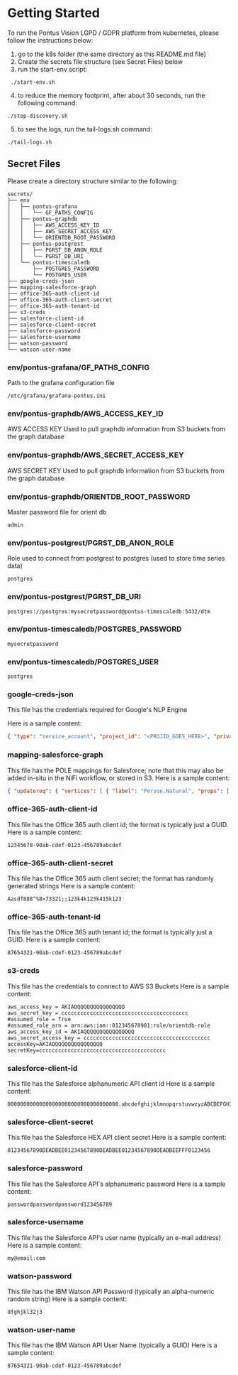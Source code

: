 
# Getting Started

To run the Pontus Vision LGPD / GDPR platform from kubernetes, please follow the instructions below:
1) go to the k8s folder (the same directory as this README.md file)
2) Create the secrets file structure (see Secret Files) below
3) run the start-env script:
```
 ./start-env.sh
```
4) to reduce the memory footprint, after about 30 seconds, run the following command:
```
./stop-discovery.sh
```
5) to see the logs, run the tail-logs.sh command:
```
./tail-logs.sh
```

## Secret Files
Please create a directory structure similar to the following:
```
secrets/
├── env
│   ├── pontus-grafana
│   │   └── GF_PATHS_CONFIG
│   ├── pontus-graphdb
│   │   ├── AWS_ACCESS_KEY_ID
│   │   ├── AWS_SECRET_ACCESS_KEY
│   │   └── ORIENTDB_ROOT_PASSWORD
│   ├── pontus-postgrest
│   │   ├── PGRST_DB_ANON_ROLE
│   │   └── PGRST_DB_URI
│   └── pontus-timescaledb
│       ├── POSTGRES_PASSWORD
│       └── POSTGRES_USER
├── google-creds-json
├── mapping-salesforce-graph
├── office-365-auth-client-id
├── office-365-auth-client-secret
├── office-365-auth-tenant-id
├── s3-creds
├── salesforce-client-id
├── salesforce-client-secret
├── salesforce-password
├── salesforce-username
├── watson-password
└── watson-user-name
```
### env/pontus-grafana/GF_PATHS_CONFIG
Path to the grafana configuration file
```
/etc/grafana/grafana-pontus.ini
```


### env/pontus-graphdb/AWS_ACCESS_KEY_ID
AWS ACCESS KEY Used to pull graphdb information from S3 buckets from the graph database
 
### env/pontus-graphdb/AWS_SECRET_ACCESS_KEY
AWS SECRET KEY Used to pull graphdb information from S3 buckets from the graph database

### env/pontus-graphdb/ORIENTDB_ROOT_PASSWORD
Master password file for orient db
```
admin
```

### env/pontus-postgrest/PGRST_DB_ANON_ROLE
Role used to connect from postgrest to postgres (used to store time series data)
```
postgres
```

### env/pontus-postgrest/PGRST_DB_URI
```
postgres://postgres:mysecretpassword@pontus-timescaledb:5432/dtm
```

### env/pontus-timescaledb/POSTGRES_PASSWORD
```
mysecretpassword
```

### env/pontus-timescaledb/POSTGRES_USER
```
postgres
```

### google-creds-json
This file has the credentials required for Google's NLP Engine

Here is a sample content:
```json
{ "type": "service_account", "project_id": "<PROJID_GOES_HERE>", "private_key_id": "<PRIV_KEY_ID_GOES_HERE>", "private_key": "-----BEGIN PRIVATE KEY-----\nPLEASE_ADD_YOUR_PRIVATE_KEY_HERE\n-----END PRIVATE KEY-----\n", "client_email": "<some.email.com>", "client_id": "<CLIENT_ID_GOES_HERE>", "auth_uri": "https://accounts.google.com/o/oauth2/auth", "token_uri": "https://accounts.google.com/o/oauth2/token", "auth_provider_x509_cert_url": "https://www.googleapis.com/oauth2/v1/certs", "client_x509_cert_url": "https://www.googleapis.com/robot/v1/metadata/x509/<ADD_YOUR_DETAILS_HERE>" }
```

### mapping-salesforce-graph
This file has the POLE mappings for Salesforce; note that this may also be added in-situ in the NiFi workflow, or stored in S3.
Here is a sample content:
```json
{ "updatereq": { "vertices": [ { "label": "Person.Natural", "props": [ { "name": "Person.Natural.Full_Name", "val": "${pg_FirstName?.toUpperCase()?.trim()} ${pg_LastName?.toUpperCase()?.trim()}", "predicate": "eq", "mandatoryInSearch": true }, { "name": "Person.Natural.Full_Name_fuzzy", "val": "${pg_FirstName?.toUpperCase()?.trim()} ${pg_LastName?.toUpperCase()?.trim()}", "excludeFromSearch": true }, { "name": "Person.Natural.Last_Name", "val": "${pg_LastName?.toUpperCase()?.trim()}", "excludeFromSubsequenceSearch": true }, { "name": "Person.Natural.Date_Of_Birth", "val": "${pg_Birthdate?:'1666-01-01'}", "type": "java.util.Date", "mandatoryInSearch": false, "excludeFromSubsequenceSearch": true }, { "name": "Person.Natural.Title", "val": "${pg_Salutation?:''}", "excludeFromSearch": true }, { "name": "Person.Natural.Nationality", "val": "${pg_MailingCountry?:'Unknown'}", "excludeFromSearch": true }, { "name": "Person.Natural.Customer_ID", "val": "${pg_Id}", "mandatoryInSearch": true }, { "name": "Person.Natural.Gender", "val": "Unknown", "mandatoryInSearch": false, "excludeFromSubsequenceSearch": true } ] }, { "label": "Location.Address", "props": [ { "name": "Location.Address.Full_Address", "val": "${ ( (pg_MailingStreet?:'')+ '\\\\n' + (pg_MailingCity?:'') + '\\\\n' + (pg_MailingState?:'') + '\\\\n' + (pg_MailingCountry?:'')).replaceAll('\\\\n', ' ') }", "mandatoryInSearch": true }, { "name": "Location.Address.parser", "val": "${ ( (pg_MailingStreet?:'')+ '\\\\n' + (pg_MailingCity?:'') + '\\\\n' + (pg_MailingState?:'') + '\\\\n' + (pg_MailingCountry?:'')).replaceAll('\\\\n', ' ') }", "excludeFromSearch": true, "type": "com.pontusvision.utils.LocationAddress" }, { "name": "Location.Address.Post_Code", "val": "${com.pontusvision.utils.PostCode.format(pg_MailingPostalCode)}", "excludeFromSearch": true } ] }, { "label": "Object.Email_Address", "props": [ { "name": "Object.Email_Address.Email", "val": "${pg_Email}", "mandatoryInSearch": true } ] }, { "label": "Object.Phone_Number", "props": [ { "name": "Object.Phone_Number.Raw", "val": "${pg_Phone}", "mandatoryInSearch": false }, { "name": "Object.Phone_Number.Type", "val": "Work", "excludeFromSubsequenceSearch": true }, { "name": "Object.Phone_Number.Numbers_Only", "val": "${(pg_Phone?.replaceAll('[^0-9]', '')?:'00000000')}", "excludeFromSearch": true, "type":"[Ljava.lang.String;" }, { "name": "Object.Phone_Number.Last_7_Digits", "val": "${(((pg_Phone?.replaceAll('[^0-9]', ''))?:'0000000')[-7..-1])}", "mandatoryInSearch": true, "type":"[Ljava.lang.String;" } ] }, { "label": "Object.Data_Source", "props": [ { "name": "Object.Data_Source.Name", "val": "salesforce.com", "mandatoryInSearch": true, "excludeFromUpdate": true } ] }, { "label": "Event.Group_Ingestion", "props": [ { "name": "Event.Group_Ingestion.Metadata_Start_Date", "val": "${pg_currDate}", "mandatoryInSearch": true, "excludeFromSearch": false, "type": "java.util.Date" }, { "name": "Event.Group_Ingestion.Metadata_End_Date", "val": "${new Date()}", "excludeFromSearch": true, "type": "java.util.Date" }, { "name": "Event.Group_Ingestion.Type", "val": "Marketing Email System", "excludeFromSearch": true }, { "name": "Event.Group_Ingestion.Operation", "val": "Structured Data Insertion", "excludeFromSearch": true } ] }, { "label": "Event.Ingestion", "props": [ { "name": "Event.Ingestion.Type", "val": "Marketing Email System", "excludeFromSearch": true }, { "name": "Event.Ingestion.Operation", "val": "Structured Data Insertion", "excludeFromSearch": true }, { "name": "Event.Ingestion.Domain_b64", "val": "${original_request?.bytes?.encodeBase64()?.toString()}", "excludeFromSearch": true }, { "name": "Event.Ingestion.Metadata_Create_Date", "val": "${new Date()}", "excludeFromSearch": true, "type": "java.util.Date" } ] } ], "edges": [ { "label": "Uses_Email", "fromVertexLabel": "Person.Natural", "toVertexLabel": "Object.Email_Address" }, { "label": "Has_Phone", "fromVertexLabel": "Person.Natural", "toVertexLabel": "Object.Home_Phone_Number" }, { "label": "Has_Phone", "fromVertexLabel": "Person.Natural", "toVertexLabel": "Object.Phone_Number" }, { "label": "Lives", "fromVertexLabel": "Person.Natural", "toVertexLabel": "Location.Address" }, { "label": "Has_Policy", "fromVertexLabel": "Person.Natural", "toVertexLabel": "Object.Phone_Number" }, { "label": "Has_Ingestion_Event", "fromVertexLabel": "Person.Natural", "toVertexLabel": "Event.Ingestion" }, { "label": "Has_Ingestion_Event", "fromVertexLabel": "Event.Group_Ingestion", "toVertexLabel": "Event.Ingestion" }, { "label": "Has_Ingestion_Event", "toVertexLabel": "Event.Group_Ingestion", "fromVertexLabel": "Object.Data_Source" } ] } }
```
### office-365-auth-client-id
This file has the Office 365 auth client id; the format is typically just a GUID.
Here is a sample content:
```
12345678-90ab-cdef-0123-456789abcdef
```

### office-365-auth-client-secret
This file has the Office 365 auth client secret; the format has randomly generated strings
Here is a sample content:
```
Aasdf888^%8>73321;;123k4k123k415k123
```
### office-365-auth-tenant-id
This file has the Office 365 auth tenant id; the format is typically just a GUID.
Here is a sample content:
```
87654321-90ab-cdef-0123-456789abcdef
```
### s3-creds
This file has the credentials to connect to AWS S3 Buckets
Here is a sample content:
```
aws_access_key = AKIAQQQQQQQQQQQQQQQQ
aws_secret_key = cccccccccccccccccccccccccccccccccccccccc
#assumed_role = True
#assumed_role_arn = arn:aws:iam::012345678901:role/orientdb-role
aws_access_key_id = AKIAQQQQQQQQQQQQQQQQ
aws_secret_access_key = cccccccccccccccccccccccccccccccccccccccc
accessKey=AKIAQQQQQQQQQQQQQQQQ
secretKey=cccccccccccccccccccccccccccccccccccccccc
```
### salesforce-client-id
This file has the Salesforce alphanumeric API client id
Here is a sample content:
```
00000000000000000000000000000000000.abcdefghijklmnopqrstuvwzyzABCDEFGHIJKLMNOPQRSTUVW
```
### salesforce-client-secret
This file has the Salesforce HEX API client secret
Here is a sample content:
```
01234567890DEADBEE01234567890DEADBEE01234567890DEADBEEFFF0123456
```
### salesforce-password
This file has the Salesforce API's alphanumeric password
Here is a sample content:
```
passwordpasswordpassword123456789
```
### salesforce-username
This file has the Salesforce API's user name (typically an e-mail address)
Here is a sample content:
```
my@email.com
```
### watson-password
This file has the IBM Watson API Password (typically an alpha-numeric random string)
Here is a sample content:
```
dfghjkl32j3
```

### watson-user-name
This file has the IBM Watson API User Name (typically a GUID)
Here is a sample content:
```
87654321-90ab-cdef-0123-456789abcdef
```

